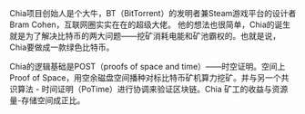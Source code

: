 Chia项目创始人是个大牛，BT（BitTorrent）的发明者兼Steam游戏平台的设计者Bram Cohen，互联网圈实实在在的超级大佬。
他的想法也很简单，Chia的诞生就是为了解决比特币的两大问题——挖矿消耗电能和矿池霸权的。也就是说，Chia要做成一款绿色比特币。


Chia的逻辑基础是POST（proofs of space and time）——时空证明。空间上Proof of Space，用空余磁盘空间播种对标比特币矿机算力挖矿。并与另一个共识算法  -  时间证明（PoTime）进行协调来验证区块链。Chia 矿工的收益与资源量-存储空间成正比。